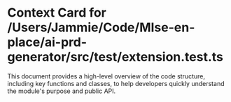 # Context Card for /Users/Jammie/Code/MIse-en-place/ai-prd-generator/src/test/extension.test.ts

This document provides a high-level overview of the code structure, including key functions and classes, to help developers quickly understand the module's purpose and public API.
